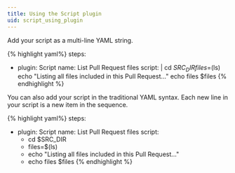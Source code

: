 ```yaml
---
title: Using the Script plugin
uid: script_using_plugin
---
```


Add your script as a multi-line YAML string.

{% highlight yaml%}
steps:
  - plugin: Script
    name: List Pull Request files
    script: |
      cd $SRC_DIR
      files=$(ls)
      echo "Listing all files included in this Pull Request..."
      echo files $files
{% endhighlight %}

You can also add your script in the traditional YAML syntax. Each new line in your script is a new item in the sequence.

{% highlight yaml%}
steps:
  - plugin: Script
    name: List Pull Request files
    script:
      - cd $SRC_DIR
      - files=$(ls)
      - echo "Listing all files included in this Pull Request..."
      - echo files $files
{% endhighlight %}

